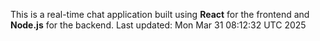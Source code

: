 This is a real-time chat application built using **React** for the frontend and **Node.js** for the backend.
Last updated: Mon Mar 31 08:12:32 UTC 2025
